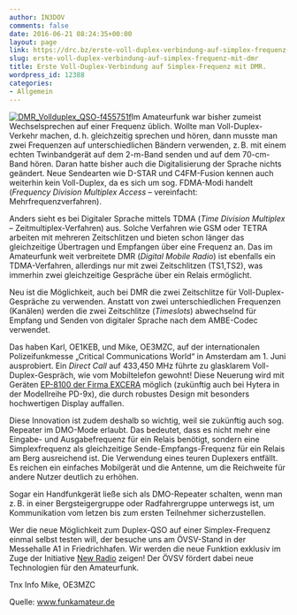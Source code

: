 ```yaml
---
author: IN3DOV
comments: false
date: 2016-06-21 08:24:35+00:00
layout: page
link: https://drc.bz/erste-voll-duplex-verbindung-auf-simplex-frequenz-mit-dmr/
slug: erste-voll-duplex-verbindung-auf-simplex-frequenz-mit-dmr
title: Erste Voll-Duplex-Verbindung auf Simplex-Frequenz mit DMR.
wordpress_id: 12388
categories:
- Allgemein
---
```


[![DMR_Vollduplex_QSO-f455751f](https://drc.bz/wp-content/uploads/2016/06/DMR_Vollduplex_QSO-f455751f.jpg)](https://drc.bz/wp-content/uploads/2016/06/DMR_Vollduplex_QSO-f455751f.jpg)Im Amateurfunk war bisher zumeist Wechselsprechen auf einer Frequenz üblich. Wollte man Voll-Duplex-Verkehr machen, d. h. gleichzeitig sprechen und hören, dann musste man zwei Frequenzen auf unterschiedlichen Bändern verwenden, z. B. mit einem echten Twinbandgerät auf dem 2-m-Band senden und auf dem 70-cm-Band hören. Daran hatte bisher auch die Digitalisierung der Sprache nichts geändert. Neue Sendearten wie D-STAR und C4FM-Fusion kennen auch weiterhin kein Voll-Duplex, da es sich um sog. FDMA-Modi handelt (_Frequency Division Multiplex Access_ – vereinfacht: Mehrfrequenzverfahren).

Anders sieht es bei Digitaler Sprache mittels TDMA (_Time Division Multiplex_ – Zeitmultiplex-Verfahren) aus. Solche Verfahren wie GSM oder TETRA arbeiten mit mehreren Zeitschlitzen und bieten schon länger das gleichzeitige Übertragen und Empfangen über eine Frequenz an. Das im Amateurfunk weit verbreitete DMR (_Digital Mobile Radio_) ist ebenfalls ein TDMA-Verfahren, allerdings nur mit zwei Zeitschlitzen (TS1,TS2), was immerhin zwei gleichzeitige Gespräche über ein Relais ermöglicht.

Neu ist die Möglichkeit, auch bei DMR die zwei Zeitschlitze für Voll-Duplex-Gespräche zu verwenden. Anstatt von zwei unterschiedlichen Frequenzen (Kanälen) werden die zwei Zeitschlitze (_Timeslots_) abwechselnd für Empfang und Senden von digitaler Sprache nach dem AMBE-Codec verwendet.

Das haben Karl, OE1KEB, und Mike, OE3MZC, auf der internationalen Polizeifunkmesse „Critical Communications World“ in Amsterdam am 1. Juni ausprobiert. Ein _Direct Call_ auf 433,450 MHz führte zu glasklarem Voll-Duplex-Gespräch, wie vom Mobiltelefon gewohnt! Diese Neuerung wird mit Geräten [EP-8100 der Firma EXCERA](http://www.excera.com.cn/en/productsview.asp?id=1) möglich (zukünftig auch bei Hytera in der Modellreihe PD-9x), die durch robustes Design mit besonders hochwertigen Display auffallen.

Diese Innovation ist zudem deshalb so wichtig, weil sie zukünftig auch sog. Repeater im DMO-Mode erlaubt. Das bedeutet, dass es nicht mehr eine Eingabe- und Ausgabefrequenz für ein Relais benötigt, sondern eine Simplexfrequenz als gleichzeitige Sende-Empfangs-Frequenz für ein Relais am Berg ausreichend ist. Die Verwendung eines teuren Duplexers entfällt. Es reichen ein einfaches Mobilgerät und die Antenne, um die Reichweite für andere Nutzer deutlich zu erhöhen.

Sogar ein Handfunkgerät ließe sich als DMO-Repeater schalten, wenn man z. B. in einer Bergsteigergruppe oder Radfahrergruppe unterwegs ist, um Kommunikation vom letzen bis zum ersten Teilnehmer sicherzustellen.

Wer die neue Möglichkeit zum Duplex-QSO auf einer Simplex-Frequenz einmal selbst testen will, der besuche uns am ÖVSV-Stand in der Messehalle A1 in Friedrichhafen. Wir werden die neue Funktion exklusiv im Zuge der Initiative [New Radio](http://www.newradio.eu/?page_id=2) zeigen! Der ÖVSV fördert dabei neue Technologien für den Amateurfunk.


Tnx Info Mike, OE3MZC

Quelle: www.funkamateur.de
